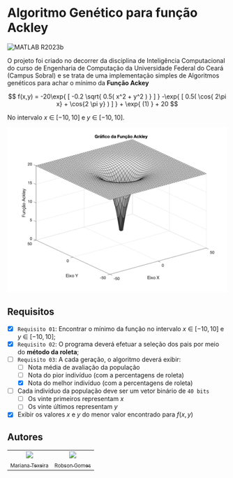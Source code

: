 # Algoritmo Genético para função Ackley

![MATLAB R2023b](https://img.shields.io/badge/MATLAB-R2023b-gray?labelColor=0076A7)

O projeto foi criado no decorrer da disciplina de Inteligência Computacional do curso de Engenharia de Computação da Universidade Federal do Ceará (Campus Sobral) e se trata de uma implementação simples de Algoritmos genéticos para achar o mínimo da **Função Ackey**

$$ f(x,y) = -20\exp{ [ -0.2 \sqrt{ 0.5( x^2 + y^2 ) } ] } -\exp{ [ 0.5( \cos{ 2\pi x} + \cos{2 \pi y} ) ] } + \exp{ (1) } + 20 $$

No intervalo $x$ $\in$ $[-10,10]$ e $y$ $\in$ $[-10,10]$.

![Gráfico da função Ackley](demo/ackley.png)

## Requisitos

  - [X] `Requisito 01`: Encontrar o mínimo da função no intervalo $x$ $\in$ $[-10,10]$ e $y$ $\in$ $[-10,10]$;
  - [X] `Requisito 02`: O programa deverá efetuar a seleção dos pais por meio do **método da roleta**;
  - [ ] `Requisito 03`: A cada geração, o algoritmo deverá exibir:
    - [ ] Nota média de avaliação da população
    - [ ] Nota do pior indivíduo (com a percentagens de roleta)
    - [X] Nota do melhor indivíduo (com a percentagens de roleta)
  - [ ] Cada indivíduo da população deve ser um vetor binário de `40 bits`
    - [ ] Os vinte primeiros representam $x$
    - [ ] Os vinte últimos representam $y$
  - [X] Exibir os valores $x$ e $y$ do menor valor encontrado para $f(x, y)$

 ## Autores

<table>
  <tr>
    <td align="center">
      <a href="https://github.com/MarianaTc18" target="_blank">
        <img loading="lazy" src="https://avatars.githubusercontent.com/u/35478207?v=4" width=115 >
        <br>
        <sub>Mariana Texeira</sub>
      </a>
    </td>
    <td align="center">
      <a href="https://github.com/rob-ec" target="_blank">
        <img loading="lazy" src="https://avatars.githubusercontent.com/u/20346702?v=4" width=115 >
        <br>
        <sub>Robson Gomes</sub>
      </a>
    </td>
</table>
